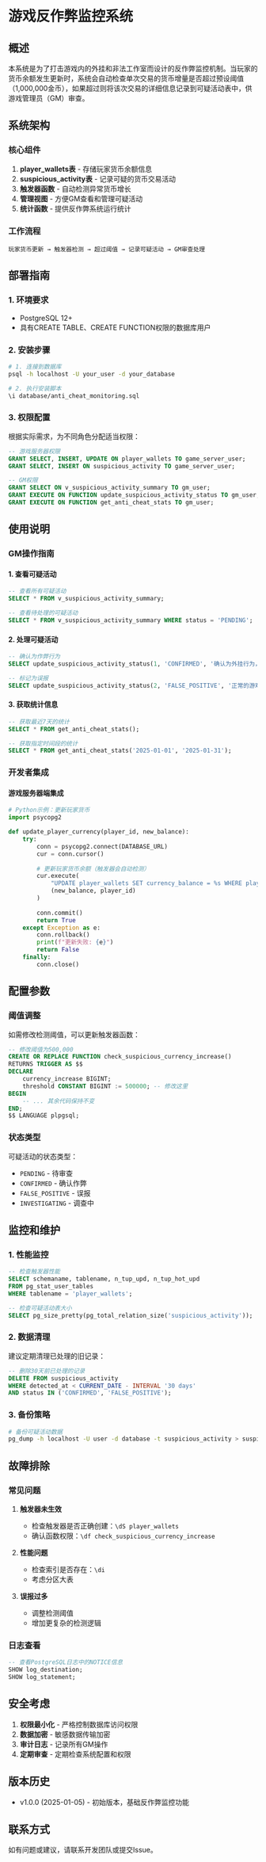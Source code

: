 # 游戏反作弊监控系统

## 概述

本系统是为了打击游戏内的外挂和非法工作室而设计的反作弊监控机制。当玩家的货币余额发生更新时，系统会自动检查单次交易的货币增量是否超过预设阈值（1,000,000金币），如果超过则将该次交易的详细信息记录到可疑活动表中，供游戏管理员（GM）审查。

## 系统架构

### 核心组件

1. **player_wallets表** - 存储玩家货币余额信息
2. **suspicious_activity表** - 记录可疑的货币交易活动
3. **触发器函数** - 自动检测异常货币增长
4. **管理视图** - 方便GM查看和管理可疑活动
5. **统计函数** - 提供反作弊系统运行统计

### 工作流程

```
玩家货币更新 → 触发器检测 → 超过阈值 → 记录可疑活动 → GM审查处理
```

## 部署指南

### 1. 环境要求

- PostgreSQL 12+
- 具有CREATE TABLE、CREATE FUNCTION权限的数据库用户

### 2. 安装步骤

```bash
# 1. 连接到数据库
psql -h localhost -U your_user -d your_database

# 2. 执行安装脚本
\i database/anti_cheat_monitoring.sql
```

### 3. 权限配置

根据实际需求，为不同角色分配适当权限：

```sql
-- 游戏服务器权限
GRANT SELECT, INSERT, UPDATE ON player_wallets TO game_server_user;
GRANT SELECT, INSERT ON suspicious_activity TO game_server_user;

-- GM权限
GRANT SELECT ON v_suspicious_activity_summary TO gm_user;
GRANT EXECUTE ON FUNCTION update_suspicious_activity_status TO gm_user;
GRANT EXECUTE ON FUNCTION get_anti_cheat_stats TO gm_user;
```

## 使用说明

### GM操作指南

#### 1. 查看可疑活动

```sql
-- 查看所有可疑活动
SELECT * FROM v_suspicious_activity_summary;

-- 查看待处理的可疑活动
SELECT * FROM v_suspicious_activity_summary WHERE status = 'PENDING';
```

#### 2. 处理可疑活动

```sql
-- 确认为作弊行为
SELECT update_suspicious_activity_status(1, 'CONFIRMED', '确认为外挂行为，已封号处理');

-- 标记为误报
SELECT update_suspicious_activity_status(2, 'FALSE_POSITIVE', '正常的游戏内交易');
```

#### 3. 获取统计信息

```sql
-- 获取最近7天的统计
SELECT * FROM get_anti_cheat_stats();

-- 获取指定时间段的统计
SELECT * FROM get_anti_cheat_stats('2025-01-01', '2025-01-31');
```

### 开发者集成

#### 游戏服务器端集成

```python
# Python示例：更新玩家货币
import psycopg2

def update_player_currency(player_id, new_balance):
    try:
        conn = psycopg2.connect(DATABASE_URL)
        cur = conn.cursor()
        
        # 更新玩家货币余额（触发器会自动检测）
        cur.execute(
            "UPDATE player_wallets SET currency_balance = %s WHERE player_id = %s",
            (new_balance, player_id)
        )
        
        conn.commit()
        return True
    except Exception as e:
        conn.rollback()
        print(f"更新失败: {e}")
        return False
    finally:
        conn.close()
```

## 配置参数

### 阈值调整

如需修改检测阈值，可以更新触发器函数：

```sql
-- 修改阈值为500,000
CREATE OR REPLACE FUNCTION check_suspicious_currency_increase()
RETURNS TRIGGER AS $$
DECLARE
    currency_increase BIGINT;
    threshold CONSTANT BIGINT := 500000; -- 修改这里
BEGIN
    -- ... 其余代码保持不变
END;
$$ LANGUAGE plpgsql;
```

### 状态类型

可疑活动的状态类型：

- `PENDING` - 待审查
- `CONFIRMED` - 确认作弊
- `FALSE_POSITIVE` - 误报
- `INVESTIGATING` - 调查中

## 监控和维护

### 1. 性能监控

```sql
-- 检查触发器性能
SELECT schemaname, tablename, n_tup_upd, n_tup_hot_upd 
FROM pg_stat_user_tables 
WHERE tablename = 'player_wallets';

-- 检查可疑活动表大小
SELECT pg_size_pretty(pg_total_relation_size('suspicious_activity'));
```

### 2. 数据清理

建议定期清理已处理的旧记录：

```sql
-- 删除30天前已处理的记录
DELETE FROM suspicious_activity 
WHERE detected_at < CURRENT_DATE - INTERVAL '30 days' 
AND status IN ('CONFIRMED', 'FALSE_POSITIVE');
```

### 3. 备份策略

```bash
# 备份可疑活动数据
pg_dump -h localhost -U user -d database -t suspicious_activity > suspicious_activity_backup.sql
```

## 故障排除

### 常见问题

1. **触发器未生效**
   - 检查触发器是否正确创建：`\dS player_wallets`
   - 确认函数权限：`\df check_suspicious_currency_increase`

2. **性能问题**
   - 检查索引是否存在：`\di`
   - 考虑分区大表

3. **误报过多**
   - 调整检测阈值
   - 增加更复杂的检测逻辑

### 日志查看

```sql
-- 查看PostgreSQL日志中的NOTICE信息
SHOW log_destination;
SHOW log_statement;
```

## 安全考虑

1. **权限最小化** - 严格控制数据库访问权限
2. **数据加密** - 敏感数据传输加密
3. **审计日志** - 记录所有GM操作
4. **定期审查** - 定期检查系统配置和权限

## 版本历史

- v1.0.0 (2025-01-05) - 初始版本，基础反作弊监控功能

## 联系方式

如有问题或建议，请联系开发团队或提交Issue。